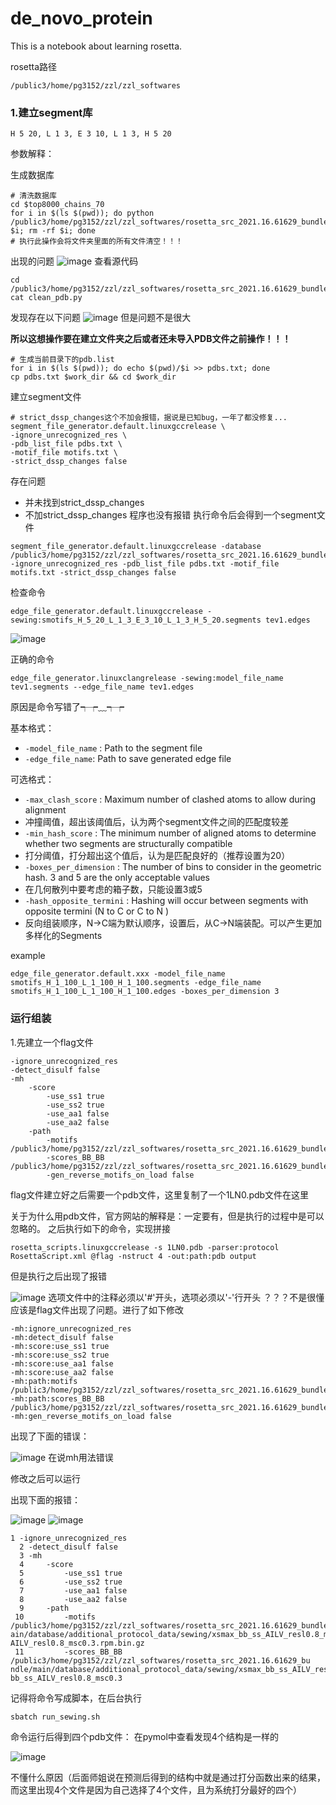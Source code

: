 # de_novo_protein
This is a notebook about learning rosetta.

rosetta路径
```
/public3/home/pg3152/zzl/zzl_softwares
```

### 1.建立segment库

```
H 5 20, L 1 3, E 3 10, L 1 3, H 5 20
```

参数解释：

生成数据库
```
# 清洗数据库
cd $top8000_chains_70
for i in $(ls $(pwd)); do python /public3/home/pg3152/zzl/zzl_softwares/rosetta_src_2021.16.61629_bundle/main/tools/fragment_tools/pdb2vall/pdb_scripts/clean_pdb.py $i; rm -rf $i; done
# 执行此操作会将文件夹里面的所有文件清空！！！
```
出现的问题
![image](https://user-images.githubusercontent.com/64938817/166611864-5143b60b-68f0-4dfc-81aa-752e33dd721d.png)
查看源代码

```
cd /public3/home/pg3152/zzl/zzl_softwares/rosetta_src_2021.16.61629_bundle/main/tools/fragment_tools/pdb2vall/pdb_scripts/
cat clean_pdb.py 
```
发现存在以下问题
![image](https://user-images.githubusercontent.com/64938817/166611991-109e549a-77fb-462d-abc8-652dfd51ac06.png)
但是问题不是很大

**所以这想操作要在建立文件夹之后或者还未导入PDB文件之前操作！！！**

```
# 生成当前目录下的pdb.list
for i in $(ls $(pwd)); do echo $(pwd)/$i >> pdbs.txt; done
cp pdbs.txt $work_dir && cd $work_dir
```
建立segment文件
```
# strict_dssp_changes这个不加会报错，据说是已知bug，一年了都没修复...
segment_file_generator.default.linuxgccrelease \
-ignore_unrecognized_res \
-pdb_list_file pdbs.txt \
-motif_file motifs.txt \
-strict_dssp_changes false
```
存在问题

* 并未找到strict_dssp_changes
* 不加strict_dssp_changes 程序也没有报错
执行命令后会得到一个segment文件
```
segment_file_generator.default.linuxgccrelease -database /public3/home/pg3152/zzl/zzl_softwares/rosetta_src_2021.16.61629_bundle/main/database -ignore_unrecognized_res -pdb_list_file pdbs.txt -motif_file motifs.txt -strict_dssp_changes false
```
检查命令

```
edge_file_generator.default.linuxgccrelease -sewing:smotifs_H_5_20_L_1_3_E_3_10_L_1_3_H_5_20.segments tev1.edges
```

![image](https://user-images.githubusercontent.com/64938817/166854018-a1caa82c-cbbd-4629-9cb8-72525d4ca728.png)


正确的命令
```
edge_file_generator.linuxclangrelease -sewing:model_file_name tev1.segments --edge_file_name tev1.edges
```
原因是命令写错了┭┮﹏┭┮

基本格式：
* `-model_file_name` : Path to the segment file
* `-edge_file_name`: Path to save generated edge file

可选格式：
* `-max_clash_score` : Maximum number of clashed atoms to allow during alignment
* 冲撞阈值，超出该阈值后，认为两个segment文件之间的匹配度较差
* `-min_hash_score` : The minimum number of aligned atoms to determine whether two segments are structurally compatible
* 打分阈值，打分超出这个值后，认为是匹配良好的（推荐设置为20）
* `-boxes_per_dimension` : The number of bins to consider in the geometric hash. 3 and 5 are the only acceptable values
* 在几何散列中要考虑的箱子数，只能设置3或5
* `-hash_opposite_termini` : Hashing will occur between segments with opposite termini (N to C or C to N )
* 反向组装顺序，N->C端为默认顺序，设置后，从C->N端装配。可以产生更加多样化的Segments

example
```
edge_file_generator.default.xxx -model_file_name smotifs_H_1_100_L_1_100_H_1_100.segments -edge_file_name smotifs_H_1_100_L_1_100_H_1_100.edges -boxes_per_dimension 3
```
### 运行组装
1.先建立一个flag文件

```
-ignore_unrecognized_res
-detect_disulf false
-mh
    -score
        -use_ss1 true
        -use_ss2 true
        -use_aa1 false
        -use_aa2 false
    -path
        -motifs /public3/home/pg3152/zzl/zzl_softwares/rosetta_src_2021.16.61629_bundle/main/database/additional_protocol_data/sewing/xsmax_bb_ss_AILV_resl0.8_msc0.3/xsmax_bb_ss_AILV_resl0.8_msc0.3.rpm.bin.gz
        -scores_BB_BB /public3/home/pg3152/zzl/zzl_softwares/rosetta_src_2021.16.61629_bundle/main/database/additional_protocol_data/sewing/xsmax_bb_ss_AILV_resl0.8_msc0.3
        -gen_reverse_motifs_on_load false
```
flag文件建立好之后需要一个pdb文件，这里复制了一个1LN0.pdb文件在这里

关于为什么用pdb文件，官方网站的解释是：一定要有，但是执行的过程中是可以忽略的。
之后执行如下的命令，实现拼接
```
rosetta_scripts.linuxgccrelease -s 1LN0.pdb -parser:protocol RosettaScript.xml @flag -nstruct 4 -out:path:pdb output
```
但是执行之后出现了报错

![image](https://user-images.githubusercontent.com/64938817/166937654-50a91c1d-8db3-4679-b0e5-11046131a971.png)
选项文件中的注释必须以'#'开头，选项必须以'-'行开头 ？？？不是很懂
应该是flag文件出现了问题。进行了如下修改

```
-mh:ignore_unrecognized_res
-mh:detect_disulf false
-mh:score:use_ss1 true
-mh:score:use_ss2 true
-mh:score:use_aa1 false
-mh:score:use_aa2 false
-mh:path:motifs /public3/home/pg3152/zzl/zzl_softwares/rosetta_src_2021.16.61629_bundle/main/database/additional_protocol_data/sewing/xsmax_bb_ss_AILV_resl0.8_msc0.3/xsmax_bb_ss_AILV_resl0.8_msc0.3.rpm.bin.gz
-mh:path:scores_BB_BB 
/public3/home/pg3152/zzl/zzl_softwares/rosetta_src_2021.16.61629_bundle/main/database/additional_protocol_data/sewing/xsmax_bb_ss_AILV_resl0.8_msc0.3
-mh:gen_reverse_motifs_on_load false
```
出现了下面的错误：

![image](https://user-images.githubusercontent.com/64938817/166940934-f5cc6cc9-00cc-4f68-9030-32b28800f782.png)
在说mh用法错误

修改之后可以运行

出现下面的报错：

![image](https://user-images.githubusercontent.com/64938817/166944438-721d7ce8-f9f1-486f-9040-967d2f91daeb.png)
![image](https://user-images.githubusercontent.com/64938817/166944511-b559760e-30b9-480c-9aad-f8f328343ebc.png)

```
1 -ignore_unrecognized_res                                                                 
  2 -detect_disulf false
  3 -mh
  4     -score
  5         -use_ss1 true
  6         -use_ss2 true
  7         -use_aa1 false
  8         -use_aa2 false
  9     -path
 10         -motifs /public3/home/pg3152/zzl/zzl_softwares/rosetta_src_2021.16.61629_bundle/m    ain/database/additional_protocol_data/sewing/xsmax_bb_ss_AILV_resl0.8_msc0.3/xsmax_bb_ss_    AILV_resl0.8_msc0.3.rpm.bin.gz
 11         -scores_BB_BB /public3/home/pg3152/zzl/zzl_softwares/rosetta_src_2021.16.61629_bu    ndle/main/database/additional_protocol_data/sewing/xsmax_bb_ss_AILV_resl0.8_msc0.3/xsmax_    bb_ss_AILV_resl0.8_msc0.3
```

记得将命令写成脚本，在后台执行
```
sbatch run_sewing.sh
```
命令运行后得到四个pdb文件：
在pymol中查看发现4个结构是一样的

![image](https://user-images.githubusercontent.com/64938817/167051399-c2983e1e-0c95-4aab-b7ec-ea25924c62bb.png)

不懂什么原因（后面师姐说在预测后得到的结构中就是通过打分函数出来的结果，而这里出现4个文件是因为自己选择了4个文件，且为系统打分最好的四个）



